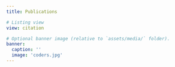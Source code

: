 ```yaml
---
title: Publications

# Listing view
view: citation

# Optional banner image (relative to `assets/media/` folder).
banner:
  caption: ''
  image: 'coders.jpg'
---
```

